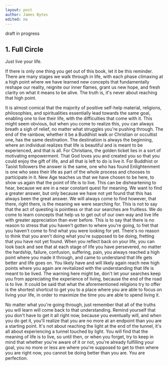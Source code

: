 ```yaml
---
layout: post
author: James Bytes
edited: no
---
```


draft in progress

## 1. Full Circle

Just live your life.

If there is only one thing you get out of this book, let it be this reminder. There are many stages we walk through in life, with each phase climaxing at a high point where we have learned new concepts that fundamentally reshape our reality, reignite our inner flames, grant us new hope, and fresh clarity on what it means to be alive. The truth is, it's never about reaching that high point.

It is almost comical that the majority of positive self-help material, religions, philosophies, and spiritualities essentially lead towards the same goal, enabling one to live their life, with the difficulties that come with it.
This might seem obvious, but when you come to realize this, you can always breath a sigh of relief, no matter what struggles you're pushing through. The end of the rainbow, whether it be a Buddhist walk or Christian or occultist one, has the same destination. The destination is always the beginning, where an individual realizes that life is beautiful and is meant to be experienced, and that is all. For Christians, the golden ticket lies in a sort of motivating empowerment. That God loves you and created you so that you could enjoy the gift of life, and all that is left to do is live it. For Buddhist or Taoist followers the answer is the same, one who has found Enlightenment is one who sees their life as part of the whole process and chooses to participate in it. New Age teaches us that we have chosen to be here, to show us again that the point of life is to live.
This can be disheartening to hear, because we are in a near constant quest for meaning. We want to find a greater answer, but only because we have not yet found that this has always been the great answer. We will always come to find however, that there, right there, is the meaning we were searching for. This is not to say that the act of questing is pointless or that our searches are fruitless. We do come to learn concepts that help us to get out of our own way and live life with greater appreciation than ever before. This is to say that there is no reason to stress that you haven't gotten to where you're going, to fret that you haven't come to find what you were looking for yet. There's no reason to think that you aren't doing what you're supposed to be doing, fretting that you have not yet found. When you reflect back on your life, you can look back and see that at each stage of life you have persevered, no matter the hardship, failure, confusion, suffering, pain, you always reached a high point where you made it through, and came to understand that life gets better and life goes on. You likely have and will likely again reach new high points where you again are revitalized with the understanding that life is meant to be lived. The warning here might be, don't let your searches keep you from appreciating the experience of living, because the end of the road is to live. It could be said that what the aforementioned religions try to offer is the shortest shortcut to get you to a place where you are able to focus on living your life, in order to maximize the time you are able to spend living it.

No matter what you're going through, just remember that all of the truths you will learn will come back to that understanding. Remind yourself that you don't have to get it all right now, because you eventually will, and when you do get it, you'll realize that you are no more at an endpoint than you are a starting point. It's not about reaching the light at the end of the tunnel, it's all about experiencing a tunnel touched by light. You will find that the meaning of life is to live, so until then, or when you forget, try to keep in mind that whether you're aware of it or not, you're already fulfilling your goal, you no more or less are where you're supposed to get to then where you are right now, you cannot be doing better than you are. You are perfection.

<!-- Reminds me of a man.. a challenged man.

As I sat on a park bench, a man rode up to me on a bike. Without introduction he began spouting off random trinkets of information he had likely gathered from long nights spent on Internet travels. He would ride little circles around on his bike while speaking, then pull round in front of me agin and exclaim, " And that's all you ever needed to know!", and with a look of satisfaction on his face, start pedaling and ride away again.
I can't help feeling like that man, writing this. And that's all you ever needed to know!
It's funny to reflect on because he's so right. I didn't need to know anything he spoke, and that's all I ever needed to know.  
-->
